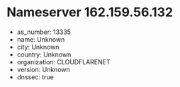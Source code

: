 # Nameserver 162.159.56.132

* as_number: 13335
* name: Unknown
* city: Unknown
* country: Unknown
* organization: CLOUDFLARENET
* version: Unknown
* dnssec: true
